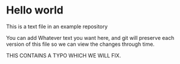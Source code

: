 # Hello world

This is a text file in an example repository

You can add Whatever text you want here, and git will preserve each version of this file so we can view the changes through time.

THIS CONTAINS A TYPO WHICH WE WILL FIX.